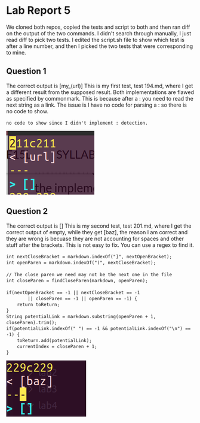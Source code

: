  # Lab Report 5
 We cloned both repos, copied the tests and script to both and then ran diff on the output of the two commands.
I didn't search through manually, I just read diff to pick two tests. I edited the script.sh file to show which test is after a line number, and then I picked the two tests that were corresponding to mine.

## Question 1

The correct output is [my_(url)]
This is my first test, test 194.md, where I get a different result from the supposed result. Both implementations are flawed as specified by commonmark. This is because after a : you need to read the next string as a link.
The issue is I have no code for parsing a : so there is no code to show.
``` 
no code to show since I didn't implement : detection.
```

![Image](Pic1.png)


## Question 2

The correct output is []
This is my second test, test 201.md, where I get the correct output of empty, while they get [baz], the reason I am correct and they are wrong is becuase they are not accounting for spaces and other stuff after the brackets. This is not easy to fix. You can use a regex to find it.
```
int nextCloseBracket = markdown.indexOf("]", nextOpenBracket);
int openParen = markdown.indexOf("(", nextCloseBracket);

// The close paren we need may not be the next one in the file
int closeParen = findCloseParen(markdown, openParen);

if(nextOpenBracket == -1 || nextCloseBracket == -1
        || closeParen == -1 || openParen == -1) {
    return toReturn;
}
String potentialLink = markdown.substring(openParen + 1, closeParen).trim();
if(potentialLink.indexOf(" ") == -1 && potentialLink.indexOf("\n") == -1) {
    toReturn.add(potentialLink);
    currentIndex = closeParen + 1;
}
```

![Image](Pic2.png)
